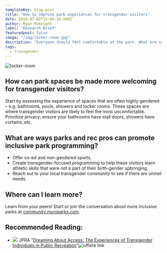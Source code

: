 ```yaml
---
templateKey: blog-post
title: "How to improve park experiences for transgender visitors"
date: 2019-07-02T15:04:10.000Z
author: Ryan McKnight
label: "Research Brief"
featuredpost: false
image: "/img/locker-room.jpg"
description: "Everyone should feel comfortable at the park. What are some practical ways you can make that happen?"
tags:
  - transgender
---
```


![locker-room](/img/locker-room.jpg)

## How can park spaces be made more welcoming for transgender visitors?

Start by assessing the experience of spaces that are often highly gendered – e.g. bathrooms, pools, showers and locker rooms. These spaces are where transgender visitors are likely to feel the most uncomfortable. Prioritize privacy; ensure your bathrooms have stall doors, showers have curtains, etc.

## What are ways parks and rec pros can promote inclusive park programming?

* Offer co-ed and non-gendered sports.
* Create transgender-focused programming to help these visitors learn athletic skills that were not a part of their birth-gender upbringing.
* Reach out to your local transgender community to see if there are unmet needs.

## Where can I learn more?
Learn from your peers! Start or join the conversation about more inclusive parks at <a href="https://community.muniparks.com/">community.muniparks.com</a>.

## Recommended Reading:
<ul class="sources">                            
	<li>
	    <span class="label label--soft">
        <img src="https://www.google.com/s2/favicons?domain=https://js.sagamorepub.com/jpra/"> 
    	<span>JPRA</span>   
	    </span>
	    &ldquo;<a href="https://js.sagamorepub.com/jpra/article/view/7363">Dreaming About Access: The Experiences of Transgender Individuals in Public Recreation</a>&rdquo;<img src="/img/offsite_black.png" class="off-site-link" alt="offsite link">
	</li>                     
</ul>